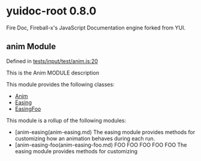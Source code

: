 
# yuidoc-root 0.8.0

Fire Doc, Fireball-x&#x27;s JavaScript Documentation engine forked from YUI.


## anim Module



Defined in [tests/input/test/anim.js:20](../files/tests_input_test_anim.js.html#l20)



This is the Anim MODULE description


This module provides the following classes:
  - [Anim](../classes/Anim.md)
  - [Easing](../classes/Easing.md)
  - [EasingFoo](../classes/EasingFoo.md)


This module is a rollup of the following modules:
  - [anim-easing(anim-easing.md) The easing module provides methods for customizing
how an animation behaves during each run.
  - [anim-easing-foo(anim-easing-foo.md) FOO FOO FOO FOO FOO The easing module provides methods for customizing
